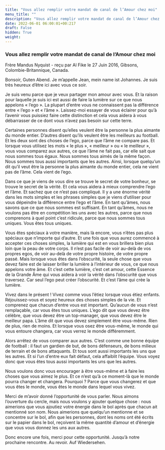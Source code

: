 ```yaml
---
title: "Vous allez remplir votre mandat de canal de l’Amour chez moi"
menu_title: ""
description: "Vous allez remplir votre mandat de canal de l’Amour chez moi"
date: 2022-06-01 06:00:01+00:217
draft: False
hidden: True
weight:
---
```

### Vous allez remplir votre mandat de canal de l’Amour chez moi

Frère Mandus Nyquist - reçu par Al Fike le 27 Juin 2016, Gibsons, Colombie-Britannique, Canada.

Bonsoir, Guten Abend. Je m’appelle Jean, mein name ist Johannes. Je suis très heureux d’être ici avec vous ce soir.

Je suis venu parce que je veux partager mon amour avec vous. Et la raison pour laquelle je suis ici est aussi de faire la lumière sur ce que nous appelons « l’ego ». La plupart d’entre vous ne connaissent pas la différence entre « l’ego » et « l’âme ». Laissez-moi essayer de vous éclairer pour qu’à l’avenir vous puissiez faire cette distinction et cela vous aidera à vous débarrasser de ce dont vous n’avez pas besoin sur cette terre.

Certaines personnes disent qu’elles veulent être la personne la plus aimante du monde entier. D’autres disent qu’ils veulent être les meilleurs au football. Et les deux sont des choses de l’ego, parce que l’âme ne compare pas. Et lorsque vous utilisez les mots « le plus », « meilleur » ou « le meilleur », vous vous comparez aux autres, ce que l’âme ne fait pas, car elle sait que nous sommes tous égaux. Nous sommes tous aimés de la même façon. Nous sommes tous aussi importants que les autres. Ainsi, lorsque quelqu’un dit qu’il veut être la personne la plus aimante du monde entier, cela ne vient pas de l’âme. Cela vient de l’ego.

Dans ce que je viens de vous dire se trouve le secret de votre bonheur, se trouve le secret de la vérité. Et cela vous aidera à mieux comprendre l’ego et l’âme. Et sachez que ce n’est pas compliqué. Il y a une énorme vérité dans les mots simples et les phrases simples que je viens d’utiliser pour vous dépeindre la différence entre l’ego et l’âme. En tant qu’âmes, nous savons que ce que nous sommes est suffisant. En tant qu’âmes, nous ne voulons pas être en compétition les uns avec les autres, parce que nous comprenons à quel point c’est ridicule, parce que nous sommes tous uniques. Vous êtes tous uniques.

Vous êtes spéciaux à votre manière, mais là encore, vous n’êtes pas plus spéciaux que n’importe qui d’autre. Et une fois que vous aurez commencé à accepter ces choses simples, la lumière qui est en vous brillera bien plus loin que la peau de votre corps. Il n’est pas facile de voir au-delà de vos propres egos, de voir au-delà de votre propre histoire, de votre propre passé. Mais lorsque vous êtes dans l’obscurité, la seule chose que vous devez faire est de laisser briller la lumière à l’intérieur de vous, ce que nous appelons votre âme. Et c’est cette lumière, c’est cet amour, cette Essence de la Grande Âme qui vous aidera à voir la vérité dans l’obscurité que vous traversez. Car seul l’ego peut créer l’obscurité. Et c’est l’âme qui crée la lumière.

Vivez dans le présent ! Vivez comme vous l’étiez lorsque vous étiez enfants. Réjouissez-vous et soyez heureux des choses simples de la vie. Et comprenez que chacun d’entre vous est important. Qu’aucun de vous n’est remplaçable, car vous êtes tous uniques. L’ego dit que vous devez être célèbre, que vous devez être un top-manager, que vous devez être le meilleur papa. L’âme dit que vous devez simplement être vous-même. Rien de plus, rien de moins. Et lorsque vous osez être vous-même, le monde qui vous entoure changera, car vous verrez le monde différemment.

Alors arrêtez de vous comparer aux autres. C’est comme une bonne équipe de football : il faut un gardien de but, de bons défenseurs, de bons milieux de terrain et de bons attaquants. Et tous sont aussi importants les uns que les autres. Et si l’un d’entre eux fait défaut, cela affaiblit l’équipe. Vous voyez donc que vous êtes tous aussi importants les uns que les autres.

Nous voulons donc vous encourager à être vous-même et à faire les choses que vous aimez le plus. Et ce n’est qu’à ce moment-là que le monde pourra changer et changera. Pourquoi ? Parce que vous changerez et que vous êtes le monde, vous êtes le monde dans lequel vous vivez.

Merci de m’avoir donné l’opportunité de vous parler. Nous aimons l’ouverture du cercle, mais nous voulons y ajouter quelque chose : nous aimerions que vous ajoutiez votre énergie dans le bol après que chacun ait mentionné son nom. Nous aimerions que quelqu’un mentionne et se concentre sur le bol, afin que les personnes, dont les noms ont été écrits sur le papier dans le bol, reçoivent la même quantité d’amour et d’énergie que vous vous donnez les uns aux autres.

Donc encore une fois, merci pour cette opportunité. Jusqu’à notre prochaine rencontre. Au revoir. Auf Wiedersehen.
